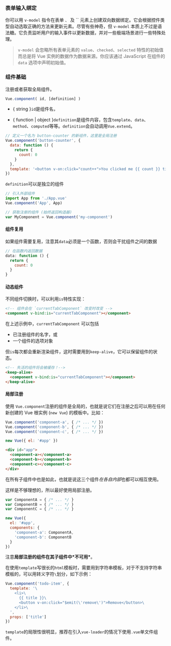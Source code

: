 ### 表单输入绑定

你可以用 `v-model` 指令在表单 ``、`` 及 `` 元素上创建双向数据绑定。它会根据控件类型自动选取正确的方法来更新元素。尽管有些神奇，但 `v-model` 本质上不过是语法糖。它负责监听用户的输入事件以更新数据，并对一些极端场景进行一些特殊处理。

> `v-model` 会忽略所有表单元素的 `value`、`checked`、`selected` 特性的初始值而总是将 Vue 实例的数据作为数据来源。你应该通过 JavaScript 在组件的 `data` 选项中声明初始值。

### 组件基础

注册或者获取全局组件。

```js
Vue.component( id, [definition] )
```

- { string }`id`是组件名，

- { function | object }`definition`是组件内容，包含`template`、`data`、`method`、`computed`等等。`definition`会自动调用`Vue.extend`。

```js
// 定义一个名为 button-counter 的新组件，这里是全局注册
Vue.component('button-counter', {
  data: function () {
    return {
      count: 0
    }
  },
  template: '<button v-on:click="count++">You clicked me {{ count }} times.</button>'
})
```

`definition`可以是独立的组件

```js
// 引入外部组件
import App from './App.vue'
Vue.component('App', App)
```

```js
// 获取注册的组件 (始终返回构造器)
var MyComponent = Vue.component('my-component')
```

#### 组件复用

如果组件需要复用，注意其`data`必须是一个函数，否则会干扰组件之间的数据

```js
// 在函数内返回数据
data: function () {
  return {
    count: 0
  }
}
```

#### 动态组件

不同组件切换时，可以利用`is`特性实现：

```html
<!-- 组件会在 `currentTabComponent` 改变时改变 -->
<component v-bind:is="currentTabComponent"></component>
```

在上述示例中，`currentTabComponent` 可以包括

- 已注册组件的名字，或
- 一个组件的选项对象

但`is`每次都会重新渲染组件，这时需要用到`keep-alive`，它可以保留组件的状态。

```html
<!-- 失活的组件将会被缓存！-->
<keep-alive>
  <component v-bind:is="currentTabComponent"></component>
</keep-alive>
```

#### 局部注册

使用 `Vue.component`注册的组件是全局的，也就是说它们在注册之后可以用在任何新创建的 Vue 根实例 (`new Vue`) 的模板中。比如：

```js
Vue.component('component-a', { /* ... */ })
Vue.component('component-b', { /* ... */ })
Vue.component('component-c', { /* ... */ })

new Vue({ el: '#app' })
```

```html
<div id="app">
  <component-a></component-a>
  <component-b></component-b>
  <component-c></component-c>
</div>
```

在所有子组件中也是如此，也就是说这三个组件*在各自内部*也都可以相互使用。

这样是不够理想的，所以最好使用局部注册。

```js
var ComponentA = { /* ... */ }
var ComponentB = { /* ... */ }
var ComponentC = { /* ... */ }

new Vue({
  el: '#app',
  components: {
    'component-a': ComponentA,
    'component-b': ComponentB
  }
})
```

注意**局部注册的组件在其子组件中\*不可用\***。

在使用`template`写很长的`html`模板时，需要用到字符串模板，对于不支持字符串模板的，可以用转义字符`\`划分，如下示例：

```js
Vue.component('todo-item', {
  template: '\
    <li>\
      {{ title }}\
      <button v-on:click="$emit(\'remove\')">Remove</button>\
    </li>\
  ',
  props: ['title']
})
```

`template`的局限性很明显，推荐在引入`vue-loader`的情况下使用`.vue`单文件组件。